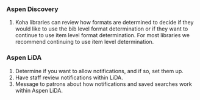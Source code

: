 ### Aspen Discovery
1. Koha libraries can review how formats are determined to decide if they would like to use the bib level format determination or if they want to continue to use item level format determination. For most libraries we recommend continuing to use item level determination. 

### Aspen LiDA
1. Determine if you want to allow notifications, and if so, set them up.
2. Have staff review notifications within LiDA. 
3. Message to patrons about how notifications and saved searches work within Aspen LiDA. 